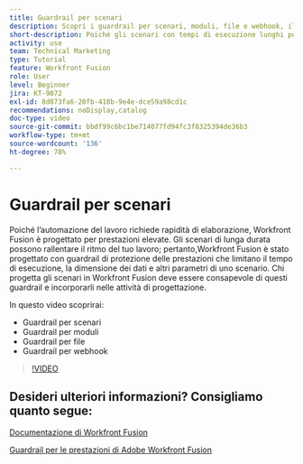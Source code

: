 ```yaml
---
title: Guardrail per scenari
description: Scopri i guardrail per scenari, moduli, file e webhook, il tutto in [!DNL Adobe Workfront Fusion].
short-description: Poiché gli scenari con tempi di esecuzione lunghi possono rallentare il ritmo del lavoro, Workfront Fusion è stato progettato con guardrail che preservano le prestazioni e limitano il tempo di esecuzione, la dimensione dei dati e altri parametri dello scenario
activity: use
team: Technical Marketing
type: Tutorial
feature: Workfront Fusion
role: User
level: Beginner
jira: KT-9072
exl-id: 8d873fa6-20fb-418b-9e4e-dce59a98cd1c
recommendations: noDisplay,catalog
doc-type: video
source-git-commit: bbdf99c6bc1be714077fd94fc3f8325394de36b3
workflow-type: tm+mt
source-wordcount: '136'
ht-degree: 78%

---
```


# Guardrail per scenari

Poiché l’automazione del lavoro richiede rapidità di elaborazione, Workfront Fusion è progettato per prestazioni elevate. Gli scenari di lunga durata possono rallentare il ritmo del tuo lavoro; pertanto,Workfront Fusion è stato progettato con guardrail di protezione delle prestazioni che limitano il tempo di esecuzione, la dimensione dei dati e altri parametri di uno scenario. Chi progetta gli scenari in Workfront Fusion deve essere consapevole di questi guardrail e incorporarli nelle attività di progettazione.

In questo video scoprirai:

* Guardrail per scenari
* Guardrail per moduli
* Guardrail per file
* Guardrail per webhook

>[!VIDEO](https://video.tv.adobe.com/v/335314/?quality=12&learn=on&enablevpops=1)

## Desideri ulteriori informazioni? Consigliamo quanto segue:

[Documentazione di Workfront Fusion](https://experienceleague.adobe.com/it/docs/workfront-fusion/using/get-started-with-fusion/understand-workfront-fusion/workfront-fusion-overview)

[Guardrail per le prestazioni di Adobe Workfront Fusion](https://experienceleague.adobe.com/docs/workfront/using/adobe-workfront-fusion/get-started-with-workfront-fusion/fusion-performance-guardrails.html?lang=it)
